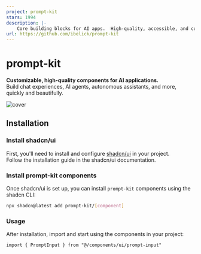 ```yaml
---
project: prompt-kit
stars: 1994
description: |-
    Core building blocks for AI apps.  High-quality, accessible, and customizable components for AI interfaces.
url: https://github.com/ibelick/prompt-kit
---
```


# prompt-kit

**Customizable, high-quality components for AI applications.**  
Build chat experiences, AI agents, autonomous assistants, and more, quickly and beautifully.

![cover](/app/opengraph-image.jpg)

## Installation

### Install shadcn/ui

First, you'll need to install and configure [shadcn/ui](https://ui.shadcn.com) in your project.  
Follow the installation guide in the shadcn/ui documentation.

### Install prompt-kit components

Once shadcn/ui is set up, you can install `prompt-kit` components using the shadcn CLI:

```sh
npx shadcn@latest add prompt-kit/[component]
```

### Usage

After installation, import and start using the components in your project:

```tsx
import { PromptInput } from "@/components/ui/prompt-input"
```

